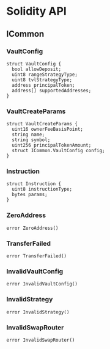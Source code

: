 # Solidity API

## ICommon

### VaultConfig

```solidity
struct VaultConfig {
  bool allowDeposit;
  uint8 rangeStrategyType;
  uint8 tvlStrategyType;
  address principalToken;
  address[] supportedAddresses;
}
```

### VaultCreateParams

```solidity
struct VaultCreateParams {
  uint16 ownerFeeBasisPoint;
  string name;
  string symbol;
  uint256 principalTokenAmount;
  struct ICommon.VaultConfig config;
}
```

### Instruction

```solidity
struct Instruction {
  uint8 instructionType;
  bytes params;
}
```

### ZeroAddress

```solidity
error ZeroAddress()
```

### TransferFailed

```solidity
error TransferFailed()
```

### InvalidVaultConfig

```solidity
error InvalidVaultConfig()
```

### InvalidStrategy

```solidity
error InvalidStrategy()
```

### InvalidSwapRouter

```solidity
error InvalidSwapRouter()
```
